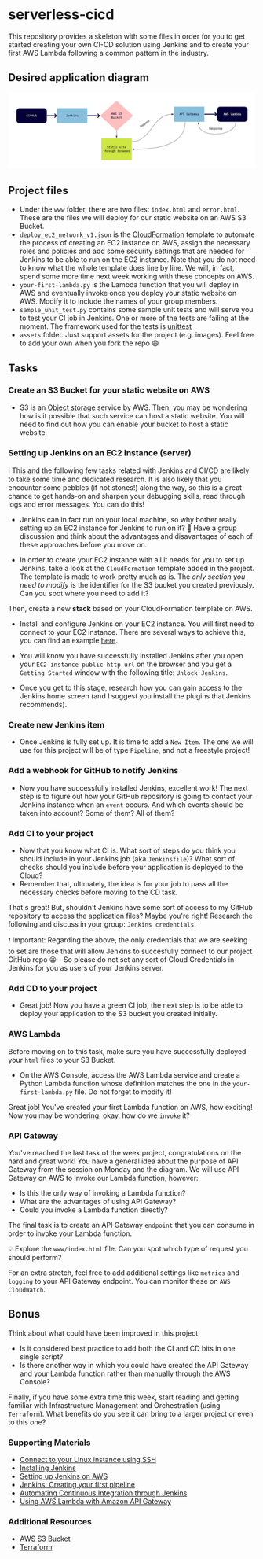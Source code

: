 # serverless-cicd

This repository provides a skeleton with some files in order for you to get started creating your own CI-CD solution using Jenkins and to create your first AWS Lambda following a common pattern in the industry.

## Desired application diagram

![Application diagram](assets/week2-serverless-cicd.jpg?raw=true "Application diagram")

## Project files

- Under the `www` folder, there are two files: `index.html` and `error.html`. These are the files we will deploy for our static website on an AWS S3 Bucket.
- `deploy_ec2_network_v1.json` is the [CloudFormation](https://docs.aws.amazon.com/AWSCloudFormation/latest/UserGuide/Welcome.html) template to automate the process of creating an EC2 instance on AWS, assign the necessary roles and policies and add some security settings that are needed for Jenkins to be able to run on the EC2 instance. Note that you do not need to know what the whole template does line by line. We will, in fact, spend some more time next week working with these concepts on AWS.
- `your-first-lambda.py` is the Lambda function that you will deploy in AWS and eventually invoke once you deploy your static website on AWS. Modify it to include the names of your group members.
- `sample_unit_test.py` contains some sample unit tests and will serve you to test your CI job in Jenkins. One or more of the tests are failing at the moment. The framework used for the tests is [unittest](https://docs.python.org/3/library/unittest.html)
- `assets` folder. Just support assets for the project (e.g. images). Feel free to add your own when you fork the repo :smile:

## Tasks

### Create an S3 Bucket for your static website on AWS
- S3 is an [Object storage](https://cloud.netapp.com/blog/block-storage-vs-object-storage-cloud) service by AWS. Then, you may be wondering how is it possible that such service can host a static website. You will need to find out how you can enable your bucket to host a static website.

### Setting up Jenkins on an EC2 instance (server)

:information_source: This and the following few tasks related with Jenkins and CI/CD are likely to take some time and dedicated research. It is also likely that you encounter some pebbles (if not stones!) along the way, so this is a great chance to get hands-on and sharpen your debugging skills, read through logs and error messages. You can do this!

- Jenkins can in fact run on your local machine, so why bother really setting up an EC2 instance for Jenkins to run on it?
:pencil: Have a group discussion and think about the advantages and disavantages of each of these approaches before you move on.

- In order to create your EC2 instance with all it needs for you to set up Jenkins, take a look at the `CloudFormation` template added in the project. The template is made to work pretty much as is. The *only section you need to modify* is the identifier for the S3 bucket you created previously. Can you spot where you need to add it?

Then, create a new **stack** based on your CloudFormation template on AWS.

- Install and configure Jenkins on your EC2 instance. You will first need to connect to your EC2 instance. There are several ways to achieve this, you can find an example [here](https://github.com/makersacademy/devops-course/tree/main/serverless-cicd#supporting-materials).

- You will know you have successfully installed Jenkins after you open your `EC2 instance public http url` on the browser and you get a `Getting Started` window with the following title: `Unlock Jenkins`.

- Once you get to this stage, research how you can gain access to the Jenkins home screen (and I suggest you install the plugins that Jenkins recommends).

### Create new Jenkins item

- Once Jenkins is fully set up. It is time to add a `New Item`. The one we will use for this project will be of type `Pipeline`, and not a freestyle project!

### Add a webhook for GitHub to notify Jenkins

- Now you have successfully installed Jenkins, excellent work! The next step is to figure out how your GitHub repository is going to contact your Jenkins instance when an `event` occurs. And which events should be taken into account? Some of them? All of them?

### Add CI to your project
- Now that you know what CI is. What sort of steps do you think you should include in your Jenkins job (aka `Jenkinsfile`)? What sort of checks should you include before your application is deployed to the Cloud?
- Remember that, ultimately, the idea is for your job to pass all the necessary checks before moving to the CD task.

That's great! But, shouldn't Jenkins have some sort of access to my GitHub repository to access the application files? Maybe you're right! Research the following and discuss in your group: `Jenkins credentials`.

:exclamation: Important: Regarding the above, the only credentials that we are seeking to set are those that will allow Jenkins to succesfully connect to our project GitHub repo :grinning: - So please do not set any sort of Cloud Credentials in Jenkins for you as users of your Jenkins server.

### Add CD to your project
- Great job! Now you have a green CI job, the next step is to be able to deploy your application to the S3 bucket you created initially.

### AWS Lambda

Before moving on to this task, make sure you have successfully deployed your `html` files to your S3 Bucket.

- On the AWS Console, access the AWS Lambda service and create a Python Lambda function whose definition matches the one in the `your-first-lambda.py` file. Do not forget to modify it!

Great job! You've created your first Lambda function on AWS, how exciting! Now you may be wondering, okay, how do we `invoke` it?

### API Gateway

You've reached the last task of the week project, congratulations on the hard and great work! You have a general idea about the purpose of API Gateway from the session on Monday and the diagram. We will use API Gateway on AWS to invoke our Lambda function, however:

- Is this the only way of invoking a Lambda function?
- What are the advantages of using API Gateway?
- Could you invoke a Lambda function directly?

The final task is to create an API Gateway `endpoint` that you can consume in order to invoke your Lambda function.

:bulb: Explore the `www/index.html` file. Can you spot which type of request you should perform?

For an extra stretch, feel free to add additional settings like `metrics` and `logging` to your API Gateway endpoint. You can monitor these on `AWS CloudWatch`.

## Bonus

Think about what could have been improved in this project:
- Is it considered best practice to add both the CI and CD bits in one single script?
- Is there another way in which you could have created the API Gateway and your Lambda function rather than manually through the AWS Console?

Finally, if you have some extra time this week, start reading and getting familiar with Infrastructure Management and Orchestration (using `Terraform`). What benefits do you see it can bring to a larger project or even to this one?

### Supporting Materials

- [Connect to your Linux instance using SSH](https://docs.aws.amazon.com/AWSEC2/latest/UserGuide/AccessingInstancesLinux.html)
- [Installing Jenkins](https://www.jenkins.io/doc/book/installing/linux/)
- [Setting up Jenkins on AWS](https://dev.to/alakazam03/setting-up-jenkins-on-aws-21pf)
- [Jenkins: Creating your first pipeline](https://www.jenkins.io/doc/pipeline/tour/hello-world/)
- [Automating Continuous Integration through Jenkins](https://dev.to/alakazam03/automating-continuous-integration-through-jenkins-448b)
- [Using AWS Lambda with Amazon API Gateway](https://docs.aws.amazon.com/lambda/latest/dg/services-apigateway.html)

### Additional Resources

- [AWS S3 Bucket](https://aws.amazon.com/s3/)
- [Terraform](https://www.terraform.io/docs/index.html)
